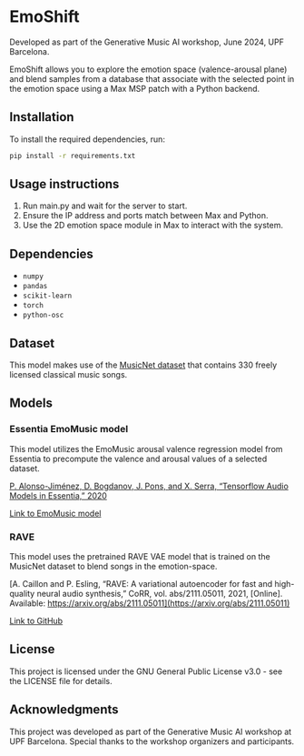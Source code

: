 # EmoShift

Developed as part of the Generative Music AI workshop, June 2024, UPF Barcelona.

EmoShift allows you to explore the emotion space (valence-arousal plane) and blend samples from a database that associate with the selected point in the emotion space using a Max MSP patch with a Python backend.

## Installation

To install the required dependencies, run:

```sh
pip install -r requirements.txt
```

## Usage instructions

1. Run main.py and wait for the server to start.
2. Ensure the IP address and ports match between Max and Python.
3. Use the 2D emotion space module in Max to interact with the system.

## Dependencies

* `numpy`
* `pandas`
* `scikit-learn`
* `torch`
* `python-osc`
  
## Dataset

This model makes use of the [MusicNet dataset](https://www.kaggle.com/datasets/imsparsh/musicnet-dataset) that contains 330 freely licensed classical music songs.

## Models

### Essentia EmoMusic model
This model utilizes the EmoMusic arousal valence regression model from Essentia to precompute the valence and arousal values of a selected dataset.

[P. Alonso-Jiménez, D. Bogdanov, J. Pons, and X. Serra, “Tensorflow Audio Models in Essentia,” 2020](https://arxiv.org/abs/2003.07393)

[Link to EmoMusic model](https://essentia.upf.edu/models.html#arousal-valence-emomusic)

### RAVE 

This model uses the pretrained RAVE VAE model that is trained on the MusicNet dataset to blend songs in the emotion-space.

[A. Caillon and P. Esling, “RAVE: A variational autoencoder for fast and high-quality neural audio synthesis,” CoRR, vol. abs/2111.05011, 2021, [Online]. Available: https://arxiv.org/abs/2111.05011](https://arxiv.org/abs/2111.05011)

[Link to GitHub](https://github.com/acids-ircam/RAVE)

## License

This project is licensed under the GNU General Public License v3.0 - see the LICENSE file for details.

## Acknowledgments

This project was developed as part of the Generative Music AI workshop at UPF Barcelona. Special thanks to the workshop organizers and participants.
